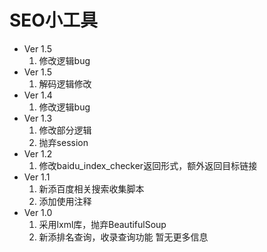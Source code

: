 # SEO小工具
* Ver 1.5
    1. 修改逻辑bug
* Ver 1.5
    1. 解码逻辑修改
* Ver 1.4
    1. 修改逻辑bug
* Ver 1.3
    1. 修改部分逻辑
    2. 抛弃session
* Ver 1.2
    1. 修改baidu_index_checker返回形式，额外返回目标链接
* Ver 1.1 
    1. 新添百度相关搜索收集脚本
    2. 添加使用注释
* Ver 1.0
    1. 采用lxml库，抛弃BeautifulSoup
    2. 新添排名查询，收录查询功能
暂无更多信息